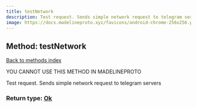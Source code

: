 ```yaml
---
title: testNetwork
description: Test request. Sends simple network request to telegram servers
image: https://docs.madelineproto.xyz/favicons/android-chrome-256x256.png
---
```

## Method: testNetwork  
[Back to methods index](index.md)


YOU CANNOT USE THIS METHOD IN MADELINEPROTO


Test request. Sends simple network request to telegram servers



### Return type: [Ok](../types/Ok.md)

